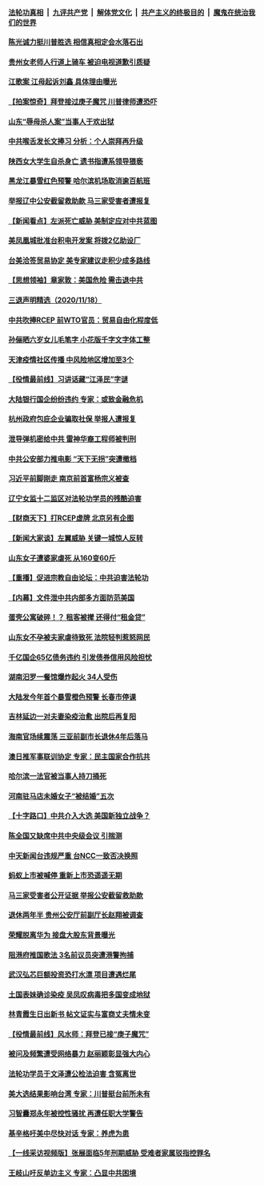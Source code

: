 

####  [法轮功真相](../../../../basic/blob/master/README.md?t=11192102) &nbsp;|&nbsp; [九评共产党](../../../../9ping.md/blob/master/README.md?t=11192102) &nbsp;|&nbsp; [解体党文化](../../../../jtdwh.md/blob/master/README.md?t=11192102)  &nbsp;|&nbsp; [共产主义的终极目的](../../../../gczydzjmd.md/blob/master/README.md?t=11192102) &nbsp;|&nbsp; [魔鬼在统治我们的世界](../../../../mgztzwmdsj.md/blob/master/README.md?t=11192102) 

#### [陈光诚力挺川普胜选 相信真相定会水落石出](../pages/nsc413/n12560679.md?t=11192102) 

#### [贵州女老师人行道上骑车 被迫电视道歉引质疑](../pages/nsc413/n12560836.md?t=11192102) 

#### [江歌案 江母起诉刘鑫 具体理由曝光](../pages/nsc413/n12560385.md?t=11192102) 

#### [【拍案惊奇】拜登接过庚子魔咒 川普律师遭恐吓](../pages/nsc413/n12560176.md?t=11192102) 

#### [山东“辱母杀人案”当事人于欢出狱](../pages/nsc413/n12560197.md?t=11192102) 

#### [中共喉舌发长文捧习 分析：个人崇拜再升级](../pages/nsc413/n12560222.md?t=11192102) 

#### [陕西女大学生自杀身亡 遗书指遭系领导猥亵](../pages/nsc413/n12560109.md?t=11192102) 

#### [黑龙江暴雪红色预警 哈尔滨机场取消逾百航班](../pages/nsc413/n12559988.md?t=11192102) 

#### [举报辽中公安截留救助款 马三家受害者遭报复](../pages/nsc413/n12559465.md?t=11192102) 


#### [【新闻看点】左派死亡威胁 美制定应对中共蓝图](../pages/nsc413/n12559457.md?t=11192102) 

#### [美凤凰城批准台积电开发案 将拨2亿助设厂](../pages/nsc413/n12559937.md?t=11192102) 

#### [台美洽签贸易协定 美专家建议走积少成多路线](../pages/nsc413/n12559776.md?t=11192102) 

#### [【思想领袖】章家敦：美国危险 需击退中共](../pages/nsc413/n12528186.md?t=11192102) 

#### [三退声明精选（2020/11/18）](../pages/nsc413/n12559846.md?t=11192102) 

#### [中共吹捧RCEP 前WTO官员：贸易自由化程度低](../pages/nsc413/n12558949.md?t=11192102) 

#### [孙俪晒六岁女儿毛笔字 小花版千字文字体工整](../pages/nsc413/n12559155.md?t=11192102) 

#### [天津疫情社区传播 中风险地区增加至3个](../pages/nsc413/n12559549.md?t=11192102) 

#### [【役情最前线】习讲话藏“江泽民”字谜](../pages/nsc413/n12559156.md?t=11192102) 

#### [大陆银行国企纷纷违约 专家：或致金融危机](../pages/nsc413/n12558917.md?t=11192102) 

#### [杭州政府包庇企业骗取社保 举报人遭报复](../pages/nsc413/n12559029.md?t=11192102) 

#### [泄导弹机密给中共 雷神华裔工程师被判刑](../pages/nsc413/n12559129.md?t=11192102) 

#### [中共公安部力推电影 “天下无拐”突遭撤档](../pages/nsc413/n12559117.md?t=11192102) 

#### [习近平前脚刚走 南京前首富杨宗义被查](../pages/nsc413/n12558748.md?t=11192102) 

#### [辽宁女监十二监区对法轮功学员的残酷迫害](../pages/nsc413/n12558364.md?t=11192102) 

#### [【财商天下】打RCEP虚牌 北京另有企图](../pages/nsc413/n12558914.md?t=11192102) 

#### [【新闻大家谈】左翼威胁 关键一城惊人反转](../pages/nsc413/n12558640.md?t=11192102) 

#### [山东女子遭婆家虐死 从160变60斤](../pages/nsc413/n12556408.md?t=11192102) 

#### [【重播】促进宗教自由论坛：中共迫害法轮功](../pages/nsc413/n12557454.md?t=11192102) 

#### [【内幕】文件泄中共内部多方面防范美国](../pages/nsc413/n12553659.md?t=11192102) 

#### [蛋壳公寓破碎！？ 租客被撵 还得付“租金贷”](../pages/nsc413/n12558272.md?t=11192102) 

#### [山东女不孕被夫家虐待致死 法院轻判惹怒网民](../pages/nsc413/n12558148.md?t=11192102) 

#### [千亿国企65亿债务违约 引发债券信用风险担忧](../pages/nsc413/n12557431.md?t=11192102) 

#### [湖南汨罗一餐馆爆炸起火 34人受伤](../pages/nsc413/n12558142.md?t=11192102) 

#### [大陆发今年首个暴雪橙色预警 长春市停课](../pages/nsc413/n12558061.md?t=11192102) 

#### [吉林延边一对夫妻染疫治愈 出院后再复阳](../pages/nsc413/n12557807.md?t=11192102) 

#### [海南官场续震荡 三亚前副市长退休4年后落马](../pages/nsc413/n12557847.md?t=11192102) 

#### [澳日推军事联训协定 专家：民主国家合作抗共](../pages/nsc413/n12557445.md?t=11192102) 

#### [哈尔滨一法官被当事人持刀捅死](../pages/nsc413/n12557769.md?t=11192102) 

#### [河南驻马店未婚女子“被结婚”五次](../pages/nsc413/n12557425.md?t=11192102) 

#### [【十字路口】中共介入大选 美国新独立战争？](../pages/nsc413/n12557446.md?t=11192102) 

#### [陈全国又缺席中共中央级会议 引揣测](../pages/nsc413/n12557561.md?t=11192102) 

#### [中天新闻台违规严重 台NCC一致否决换照](../pages/nsc413/n12557645.md?t=11192102) 

#### [蚂蚁上市被喊停 重新上市恐遥遥无期](../pages/nsc413/n12557080.md?t=11192102) 


#### [马三家受害者公开证据 举报公安截留救助款](../pages/nsc413/n12557247.md?t=11192102) 

#### [退休两年半 贵州公安厅前副厅长赵翔被调查](../pages/nsc413/n12557364.md?t=11192102) 

#### [荣耀脱离华为 接盘大股东背景曝光](../pages/nsc413/n12557286.md?t=11192102) 

#### [阻港府推国歌法 3名前议员突遭港警拘捕](../pages/nsc413/n12557249.md?t=11192102) 

#### [武汉弘芯巨额投资恐打水漂 项目遭遇烂尾](../pages/nsc413/n12557187.md?t=11192102) 

#### [土国表妹确诊染疫 吴凤叹病毒把多国变成地狱](../pages/nsc413/n12557059.md?t=11192102) 

#### [林青霞生日出新书 帖文证实与富商丈夫情未变](../pages/nsc413/n12556732.md?t=11192102) 

#### [【役情最前线】风水师：拜登已接“庚子魔咒”](../pages/nsc413/n12556474.md?t=11192102) 

#### [被问及频繁遭受网络暴力 赵丽颖彰显强大内心](../pages/nsc413/n12556538.md?t=11192102) 

#### [法轮功学员于文泽遭公检法迫害 含冤离世](../pages/nsc413/n12555506.md?t=11192102) 

#### [美大选结果影响台湾 专家：川普挺台前所未有](../pages/nsc413/n12553940.md?t=11192102) 

#### [习智囊郑永年被控性骚扰 再遭任职大学警告](../pages/nsc413/n12556659.md?t=11192102) 

#### [基辛格吁美中尽快对话 专家：养虎为患](../pages/nsc413/n12556431.md?t=11192102) 

#### [【一线采访视频版】张展面临5年刑期威胁 受难者家属驳指控罪名](../pages/nsc413/n12555586.md?t=11192102) 

#### [王岐山吁反单边主义 专家：凸显中共困境](../pages/nsc413/n12556402.md?t=11192102) 

